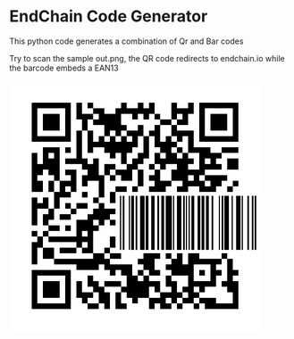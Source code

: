 # EndChain Code Generator

This python code generates a combination of Qr and Bar codes

Try to scan the sample out.png, the QR code redirects to endchain.io while the barcode embeds a EAN13

![Alt text](out.png?raw=true "Sample EndChain Code")
